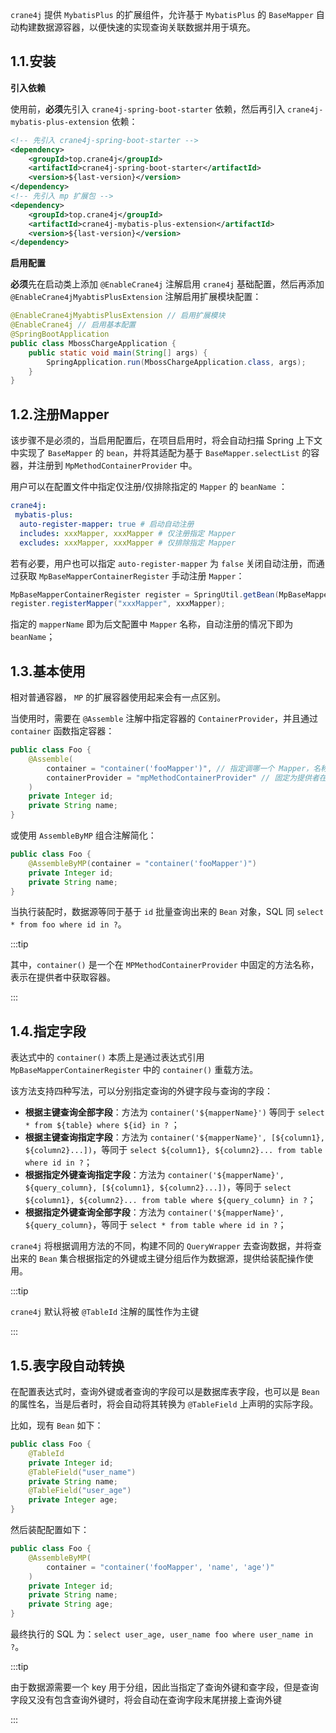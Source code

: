 `crane4j` 提供 `MybatisPlus` 的扩展组件，允许基于 `MybatisPlus` 的 `BaseMapper` 自动构建数据源容器，以便快速的实现查询关联数据并用于填充。

## 1.1.安装

**引入依赖**

使用前，**必须**先引入 `crane4j-spring-boot-starter` 依赖，然后再引入 `crane4j-mybatis-plus-extension` 依赖：

~~~xml
<!-- 先引入 crane4j-spring-boot-starter -->
<dependency>
    <groupId>top.crane4j</groupId>
    <artifactId>crane4j-spring-boot-starter</artifactId>
    <version>${last-version}</version>
</dependency>
<!-- 先引入 mp 扩展包 -->
<dependency>
    <groupId>top.crane4j</groupId>
    <artifactId>crane4j-mybatis-plus-extension</artifactId>
    <version>${last-version}</version>
</dependency>
~~~

**启用配置**

**必须**先在启动类上添加 `@EnableCrane4j` 注解启用 `crane4j` 基础配置，然后再添加 `@EnableCrane4jMyabtisPlusExtension` 注解启用扩展模块配置：

~~~java
@EnableCrane4jMyabtisPlusExtension // 启用扩展模块
@EnableCrane4j // 启用基本配置
@SpringBootApplication
public class MbossChargeApplication {
    public static void main(String[] args) {
        SpringApplication.run(MbossChargeApplication.class, args);
    }
}
~~~

## 1.2.注册Mapper

该步骤不是必须的，当启用配置后，在项目启用时，将会自动扫描 Spring 上下文中实现了 `BaseMapper` 的 `bean`，并将其适配为基于 `BaseMapper.selectList` 的容器，并注册到 `MpMethodContainerProvider` 中。

用户可以在配置文件中指定仅注册/仅排除指定的 `Mapper` 的 `beanName` ：

~~~yml
crane4j:
 mybatis-plus:
  auto-register-mapper: true # 启动自动注册
  includes: xxxMapper, xxxMapper # 仅注册指定 Mapper
  excludes: xxxMapper, xxxMapper # 仅排除指定 Mapper
~~~

若有必要，用户也可以指定 `auto-register-mapper` 为 `false` 关闭自动注册，而通过获取 `MpBaseMapperContainerRegister` 手动注册 `Mapper`：

~~~java
MpBaseMapperContainerRegister register = SpringUtil.getBean(MpBaseMapperContainerRegister.class);
register.registerMapper("xxxMapper", xxxMapper);
~~~

指定的 `mapperName` 即为后文配置中 `Mapper` 名称，自动注册的情况下即为 `beanName`；

## 1.3.基本使用

相对普通容器， `MP` 的扩展容器使用起来会有一点区别。

当使用时，需要在 `@Assemble` 注解中指定容器的 `ContainerProvider`，并且通过 `container` 函数指定容器：

~~~java
public class Foo {
    @Assemble(
    	container = "container('fooMapper')", // 指定调哪一个 Mapper，名称为其在 Spring 中的 beanName
        containerProvider = "mpMethodContainerProvider" // 固定为提供者在 Spring 上下文中的 beanName
    )
    private Integer id;
    private String name;
}
~~~

或使用 `AssembleByMP` 组合注解简化：

~~~java
public class Foo {
    @AssembleByMP(container = "container('fooMapper')")
    private Integer id;
    private String name;
}
~~~

当执行装配时，数据源等同于基于 `id` 批量查询出来的 `Bean` 对象，SQL 同 `select * from foo where id in ?`。 

:::tip

其中，`container()` 是一个在 `MPMethodContainerProvider` 中固定的方法名称，表示在提供者中获取容器。

:::

## 1.4.指定字段

表达式中的 `container()` 本质上是通过表达式引用 `MpBaseMapperContainerRegister` 中的 `container()` 重载方法。

该方法支持四种写法，可以分别指定查询的外键字段与查询的字段：

- **根据主键查询全部字段**：方法为 `container('${mapperName}')` 等同于 `select * from ${table} where ${id} in ?` ；
- **根据主键查询指定字段**：方法为 `container('${mapperName}', [${column1}, ${column2}...])`，等同于 `select ${column1}, ${column2}... from table where id in ?`；
- **根据指定外键查询指定字段**：方法为 `container('${mapperName}', ${query_column}, [${column1}, ${column2}...])`，等同于 `select ${column1}, ${column2}... from table where ${query_column} in ?`；
- **根据指定外键查询全部字段**：方法为 `container('${mapperName}', ${query_column}`，等同于 `select * from table where id in ?`；

`crane4j` 将根据调用方法的不同，构建不同的 `QueryWrapper` 去查询数据，并将查出来的 `Bean` 集合根据指定的外键或主键分组后作为数据源，提供给装配操作使用。

:::tip

`crane4j` 默认将被 `@TableId` 注解的属性作为主键

:::

## 1.5.表字段自动转换

在配置表达式时，查询外键或者查询的字段可以是数据库表字段，也可以是 `Bean` 的属性名，当是后者时，将会自动将其转换为 `@TableField` 上声明的实际字段。

比如，现有 `Bean` 如下：

~~~java
public class Foo {
    @TableId
    private Integer id;
    @TableField("user_name")
    private String name;
    @TableField("user_age")
    private Integer age;
}
~~~

然后装配配置如下：

~~~java
public class Foo {
    @AssembleByMP(
        container = "container('fooMapper', 'name', 'age')"
    )
    private Integer id;
    private String name;
    private String age;
}
~~~

最终执行的 SQL 为：`select user_age, user_name foo where user_name in ?`。

:::tip

由于数据源需要一个 key 用于分组，因此当指定了查询外键和查字段，但是查询字段又没有包含查询外键时，将会自动在查询字段末尾拼接上查询外键

:::

